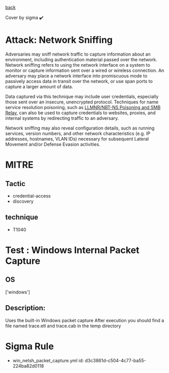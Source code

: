 [back](../index.md)

Cover by sigma :heavy_check_mark: 

# Attack: Network Sniffing

 Adversaries may sniff network traffic to capture information about an environment, including authentication material passed over the network. Network sniffing refers to using the network interface on a system to monitor or capture information sent over a wired or wireless connection. An adversary may place a network interface into promiscuous mode to passively access data in transit over the network, or use span ports to capture a larger amount of data.

Data captured via this technique may include user credentials, especially those sent over an insecure, unencrypted protocol. Techniques for name service resolution poisoning, such as [LLMNR/NBT-NS Poisoning and SMB Relay](https://attack.mitre.org/techniques/T1557/001), can also be used to capture credentials to websites, proxies, and internal systems by redirecting traffic to an adversary.

Network sniffing may also reveal configuration details, such as running services, version numbers, and other network characteristics (e.g. IP addresses, hostnames, VLAN IDs) necessary for subsequent Lateral Movement and/or Defense Evasion activities.

# MITRE
## Tactic
  - credential-access
  - discovery

## technique
  - T1040

# Test : Windows Internal Packet Capture

## OS

 ['windows']

## Description:

 Uses the built-in Windows packet capture
After execution you should find a file named trace.etl and trace.cab in the temp directory

# Sigma Rule
 - win_netsh_packet_capture.yml id: d3c3861d-c504-4c77-ba55-224ba82d0118

